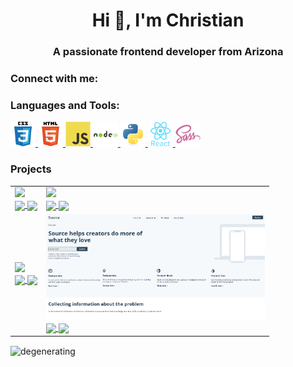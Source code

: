 <h1 align="center">Hi 👋, I'm Christian</h1>
<h3 align="center">A passionate frontend developer from Arizona</h3>

<h3 align="left">Connect with me:</h3>
<p align="left">
</p>

<h3 align="left">Languages and Tools:</h3>
<p align="left"> <a href="https://www.w3schools.com/css/" target="_blank" rel="noreferrer"> <img src="https://raw.githubusercontent.com/devicons/devicon/master/icons/css3/css3-original-wordmark.svg" alt="css3" width="40" height="40"/> </a> <a href="https://www.w3.org/html/" target="_blank" rel="noreferrer"> <img src="https://raw.githubusercontent.com/devicons/devicon/master/icons/html5/html5-original-wordmark.svg" alt="html5" width="40" height="40"/> </a> <a href="https://developer.mozilla.org/en-US/docs/Web/JavaScript" target="_blank" rel="noreferrer"> <img src="https://raw.githubusercontent.com/devicons/devicon/master/icons/javascript/javascript-original.svg" alt="javascript" width="40" height="40"/> </a> <a href="https://nodejs.org" target="_blank" rel="noreferrer"> <img src="https://raw.githubusercontent.com/devicons/devicon/master/icons/nodejs/nodejs-original-wordmark.svg" alt="nodejs" width="40" height="40"/> </a> <a href="https://www.python.org" target="_blank" rel="noreferrer"> <img src="https://raw.githubusercontent.com/devicons/devicon/master/icons/python/python-original.svg" alt="python" width="40" height="40"/> </a> <a href="https://reactjs.org/" target="_blank" rel="noreferrer"> <img src="https://raw.githubusercontent.com/devicons/devicon/master/icons/react/react-original-wordmark.svg" alt="react" width="40" height="40"/> </a> <a href="https://sass-lang.com" target="_blank" rel="noreferrer"> <img src="https://raw.githubusercontent.com/devicons/devicon/master/icons/sass/sass-original.svg" alt="sass" width="40" height="40"/> </a> </p>

### Projects
<table>
 <tbody>
   <tr>
   <td>
       <a href="#"><img src="https://github.com/degenerating/degenerating/blob/master/NASAapi.gif" width="350" /><br>
       <a href="https://github.com/degenerating/nasa-api"><img align="center"src="https://img.shields.io/badge/%20Github-Repo-red">
       <a href="nasa-api-project1.netlify.app"><img align="center"src="https://img.shields.io/badge/%20W-Website-red">
    </td>
    <td>
        <a href="#"><img src="https://github.com/degenerating/degenerating/blob/master/hair_salon.gif" width = "350"/><br>
        <a href="https://github.com/degenerating/hair-salon"><img align="center"src="https://img.shields.io/badge/%20Github-Repo-red">
        <a href="#"><img align="center"src="https://img.shields.io/badge/%20W-Website-red">
     </td>
  
   </tr>
     <tr>
    <td>
        <a href="https://github.com/degenerating/level-ground-wireframe"><img src="https://github.com/degenerating/degenerating/blob/master/levelground.gif" width = "350"/><br>
        <a href="https://github.com/degenerating/level-ground-wireframe"><img align="center"src="https://img.shields.io/badge/%20Github-Repo-red">
        <a href="#"><img align="center"src="https://img.shields.io/badge/%20W-Website-red">
    </td>
      <td>
        <a href="https://github.com/degenerating/source"><img src="https://github.com/degenerating/degenerating/blob/master/source.PNG" width = "350"/><br>
        <a href="https://github.com/degenerating/source"><img align="center"src="https://img.shields.io/badge/%20Github-Repo-red">
        <a href="#"><img align="center"src="https://img.shields.io/badge/%20W-Website-red">
      </td>
   </tr>
   </tbody>
</table>

<p><img align="center" src="https://github-readme-streak-stats.herokuapp.com/?user=degenerating&" alt="degenerating" /></p>
